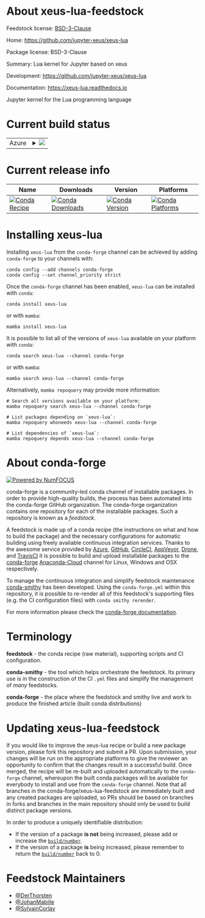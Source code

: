 About xeus-lua-feedstock
========================

Feedstock license: [BSD-3-Clause](https://github.com/conda-forge/xeus-lua-feedstock/blob/main/LICENSE.txt)

Home: https://github.com/jupyter-xeus/xeus-lua

Package license: BSD-3-Clause

Summary: Lua kernel for Jupyter based on xeus

Development: https://github.com/jupyter-xeus/xeus-lua

Documentation: https://xeus-lua.readthedocs.io

Jupyter kernel for the Lua programming language

Current build status
====================


<table>
    
  <tr>
    <td>Azure</td>
    <td>
      <details>
        <summary>
          <a href="https://dev.azure.com/conda-forge/feedstock-builds/_build/latest?definitionId=13803&branchName=main">
            <img src="https://dev.azure.com/conda-forge/feedstock-builds/_apis/build/status/xeus-lua-feedstock?branchName=main">
          </a>
        </summary>
        <table>
          <thead><tr><th>Variant</th><th>Status</th></tr></thead>
          <tbody><tr>
              <td>linux_64</td>
              <td>
                <a href="https://dev.azure.com/conda-forge/feedstock-builds/_build/latest?definitionId=13803&branchName=main">
                  <img src="https://dev.azure.com/conda-forge/feedstock-builds/_apis/build/status/xeus-lua-feedstock?branchName=main&jobName=linux&configuration=linux%20linux_64_" alt="variant">
                </a>
              </td>
            </tr><tr>
              <td>osx_64</td>
              <td>
                <a href="https://dev.azure.com/conda-forge/feedstock-builds/_build/latest?definitionId=13803&branchName=main">
                  <img src="https://dev.azure.com/conda-forge/feedstock-builds/_apis/build/status/xeus-lua-feedstock?branchName=main&jobName=osx&configuration=osx%20osx_64_" alt="variant">
                </a>
              </td>
            </tr><tr>
              <td>osx_arm64</td>
              <td>
                <a href="https://dev.azure.com/conda-forge/feedstock-builds/_build/latest?definitionId=13803&branchName=main">
                  <img src="https://dev.azure.com/conda-forge/feedstock-builds/_apis/build/status/xeus-lua-feedstock?branchName=main&jobName=osx&configuration=osx%20osx_arm64_" alt="variant">
                </a>
              </td>
            </tr><tr>
              <td>win_64</td>
              <td>
                <a href="https://dev.azure.com/conda-forge/feedstock-builds/_build/latest?definitionId=13803&branchName=main">
                  <img src="https://dev.azure.com/conda-forge/feedstock-builds/_apis/build/status/xeus-lua-feedstock?branchName=main&jobName=win&configuration=win%20win_64_" alt="variant">
                </a>
              </td>
            </tr>
          </tbody>
        </table>
      </details>
    </td>
  </tr>
</table>

Current release info
====================

| Name | Downloads | Version | Platforms |
| --- | --- | --- | --- |
| [![Conda Recipe](https://img.shields.io/badge/recipe-xeus--lua-green.svg)](https://anaconda.org/conda-forge/xeus-lua) | [![Conda Downloads](https://img.shields.io/conda/dn/conda-forge/xeus-lua.svg)](https://anaconda.org/conda-forge/xeus-lua) | [![Conda Version](https://img.shields.io/conda/vn/conda-forge/xeus-lua.svg)](https://anaconda.org/conda-forge/xeus-lua) | [![Conda Platforms](https://img.shields.io/conda/pn/conda-forge/xeus-lua.svg)](https://anaconda.org/conda-forge/xeus-lua) |

Installing xeus-lua
===================

Installing `xeus-lua` from the `conda-forge` channel can be achieved by adding `conda-forge` to your channels with:

```
conda config --add channels conda-forge
conda config --set channel_priority strict
```

Once the `conda-forge` channel has been enabled, `xeus-lua` can be installed with `conda`:

```
conda install xeus-lua
```

or with `mamba`:

```
mamba install xeus-lua
```

It is possible to list all of the versions of `xeus-lua` available on your platform with `conda`:

```
conda search xeus-lua --channel conda-forge
```

or with `mamba`:

```
mamba search xeus-lua --channel conda-forge
```

Alternatively, `mamba repoquery` may provide more information:

```
# Search all versions available on your platform:
mamba repoquery search xeus-lua --channel conda-forge

# List packages depending on `xeus-lua`:
mamba repoquery whoneeds xeus-lua --channel conda-forge

# List dependencies of `xeus-lua`:
mamba repoquery depends xeus-lua --channel conda-forge
```


About conda-forge
=================

[![Powered by
NumFOCUS](https://img.shields.io/badge/powered%20by-NumFOCUS-orange.svg?style=flat&colorA=E1523D&colorB=007D8A)](https://numfocus.org)

conda-forge is a community-led conda channel of installable packages.
In order to provide high-quality builds, the process has been automated into the
conda-forge GitHub organization. The conda-forge organization contains one repository
for each of the installable packages. Such a repository is known as a *feedstock*.

A feedstock is made up of a conda recipe (the instructions on what and how to build
the package) and the necessary configurations for automatic building using freely
available continuous integration services. Thanks to the awesome service provided by
[Azure](https://azure.microsoft.com/en-us/services/devops/), [GitHub](https://github.com/),
[CircleCI](https://circleci.com/), [AppVeyor](https://www.appveyor.com/),
[Drone](https://cloud.drone.io/welcome), and [TravisCI](https://travis-ci.com/)
it is possible to build and upload installable packages to the
[conda-forge](https://anaconda.org/conda-forge) [Anaconda-Cloud](https://anaconda.org/)
channel for Linux, Windows and OSX respectively.

To manage the continuous integration and simplify feedstock maintenance
[conda-smithy](https://github.com/conda-forge/conda-smithy) has been developed.
Using the ``conda-forge.yml`` within this repository, it is possible to re-render all of
this feedstock's supporting files (e.g. the CI configuration files) with ``conda smithy rerender``.

For more information please check the [conda-forge documentation](https://conda-forge.org/docs/).

Terminology
===========

**feedstock** - the conda recipe (raw material), supporting scripts and CI configuration.

**conda-smithy** - the tool which helps orchestrate the feedstock.
                   Its primary use is in the construction of the CI ``.yml`` files
                   and simplify the management of *many* feedstocks.

**conda-forge** - the place where the feedstock and smithy live and work to
                  produce the finished article (built conda distributions)


Updating xeus-lua-feedstock
===========================

If you would like to improve the xeus-lua recipe or build a new
package version, please fork this repository and submit a PR. Upon submission,
your changes will be run on the appropriate platforms to give the reviewer an
opportunity to confirm that the changes result in a successful build. Once
merged, the recipe will be re-built and uploaded automatically to the
`conda-forge` channel, whereupon the built conda packages will be available for
everybody to install and use from the `conda-forge` channel.
Note that all branches in the conda-forge/xeus-lua-feedstock are
immediately built and any created packages are uploaded, so PRs should be based
on branches in forks and branches in the main repository should only be used to
build distinct package versions.

In order to produce a uniquely identifiable distribution:
 * If the version of a package **is not** being increased, please add or increase
   the [``build/number``](https://docs.conda.io/projects/conda-build/en/latest/resources/define-metadata.html#build-number-and-string).
 * If the version of a package **is** being increased, please remember to return
   the [``build/number``](https://docs.conda.io/projects/conda-build/en/latest/resources/define-metadata.html#build-number-and-string)
   back to 0.

Feedstock Maintainers
=====================

* [@DerThorsten](https://github.com/DerThorsten/)
* [@JohanMabille](https://github.com/JohanMabille/)
* [@SylvainCorlay](https://github.com/SylvainCorlay/)

